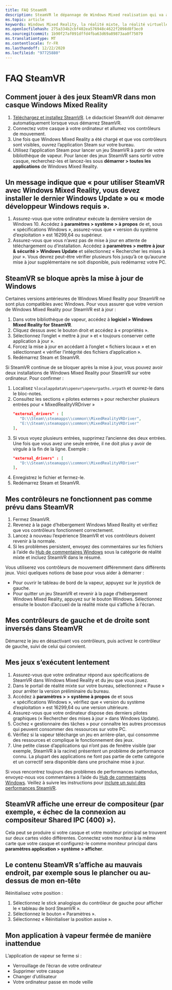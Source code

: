 ```yaml
---
title: FAQ SteamVR
description: SteamVR le dépannage de Windows Mixed realisation qui va au-delà de notre documentation de support technique standard.
ms.topic: article
keywords: Windows Mixed Reality, la réalité mixte, la réalité virtuelle, VR, MR, dépannage, erreurs, aide, support, SteamVR
ms.openlocfilehash: 275a334b2cbf402ea576948c4622f2098d8f3ec0
ms.sourcegitcommit: 1b90f27af091dffd4fba63d69a89873aa0f75079
ms.translationtype: MT
ms.contentlocale: fr-FR
ms.lasthandoff: 12/22/2020
ms.locfileid: "97725880"
---
```

# <a name="steamvr-faqs"></a>FAQ SteamVR

## <a name="how-can-i-play-steamvr-games-in-my-windows-mixed-reality-headset"></a>Comment jouer à des jeux SteamVR dans mon casque Windows Mixed Reality

1. [Téléchargez et installez SteamVR](https://steamcdn-a.akamaihd.net/client/installer/SteamWindowsMRInstaller.exe). Le didacticiel SteamVR doit démarrer automatiquement lorsque vous démarrez SteamVR.
2. Connectez votre casque à votre ordinateur et allumez vos contrôleurs de mouvement.
3. Une fois que Windows Mixed Reality a été chargé et que vos contrôleurs sont visibles, ouvrez l’application Steam sur votre bureau.
4. Utilisez l’application Steam pour lancer un jeu SteamVR à partir de votre bibliothèque de vapeur. Pour lancer des jeux SteamVR sans sortir votre casque, recherchez-les et lancez-les sous **démarrer > toutes les applications** de Windows Mixed Reality.

## <a name="a-message-says-to-use-steamvr-with-windows-mixed-reality-you-need-to-install-the-latest-windows-update-or-windows-developer-mode-required"></a>Un message indique que « pour utiliser SteamVR avec Windows Mixed Reality, vous devez installer le dernier Windows Update » ou « mode développeur Windows requis ».

1. Assurez-vous que votre ordinateur exécute la dernière version de Windows 10. Accédez à **paramètres > système > à propos** de et, sous « spécifications Windows », assurez-vous que « version du système d’exploitation » est 16299,64 ou supérieur.
2. Assurez-vous que vous n’avez pas de mise à jour en attente de téléchargement ou d’installation. Accédez à **paramètres > mettre à jour & sécurité > Windows Update** et sélectionnez « Rechercher les mises à jour ». Vous devrez peut-être vérifier plusieurs fois jusqu’à ce qu’aucune mise à jour supplémentaire ne soit disponible, puis redémarrez votre PC.

## <a name="steamvr-is-crashing-after-updating-windows"></a>SteamVR se bloque après la mise à jour de Windows

Certaines versions antérieures de Windows Mixed Reality pour SteamVR ne sont plus compatibles avec Windows. Pour vous assurer que votre version de Windows Mixed Reality pour SteamVR est à jour :

1. Dans votre bibliothèque de vapeur, accédez à **logiciel > Windows Mixed Reality for SteamVR**.
2. Cliquez dessus avec le bouton droit et accédez à « propriétés ».
3. Sélectionnez l’onglet « mettre à jour » et « toujours conserver cette application à jour ».
4. Forcez la mise à jour en accédant à l’onglet « fichiers locaux » et en sélectionnant « vérifier l’intégrité des fichiers d’application ».
5. Redémarrez Steam et SteamVR.

Si SteamVR continue de se bloquer après la mise à jour, vous pouvez avoir deux installations de Windows Mixed Reality pour SteamVR sur votre ordinateur. Pour confirmer :

1. Localisez ```%localappdata%\openvr\openvrpaths.vrpath``` et ouvrez-le dans le bloc-notes.
2. Consultez les sections « pilotes externes » pour rechercher plusieurs entrées pour « MixedRealityVRDriver »
   ```json
   "external_drivers" : [
      "D:\\Steam\\steamapps\\common\\MixedRealityVRDriver",
      "E:\\Steam\\steamapps\\common\\MixedRealityVRDriver"
   ],
   ```
3. Si vous voyez plusieurs entrées, supprimez l’ancienne des deux entrées. Une fois que vous avez une seule entrée, il ne doit plus y avoir de virgule à la fin de la ligne. Exemple :
   ```json
   "external_drivers" : [
      "D:\\Steam\\steamapps\\common\\MixedRealityVRDriver"
   ],
   ```
4. Enregistrez le fichier et fermez-le.
5. Redémarrez Steam et SteamVR.

## <a name="my-controllers-arent-working-as-expected-in-steamvr"></a>Mes contrôleurs ne fonctionnent pas comme prévu dans SteamVR

1. Fermez SteamVR.
2. Revenez à la page d’hébergement Windows Mixed Reality et vérifiez que vos contrôleurs fonctionnent correctement.
3. Lancez à nouveau l’expérience SteamVR et vos contrôleurs doivent revenir à la normale.
4. Si les problèmes persistent, envoyez des commentaires sur les fichiers à l’aide du [Hub de commentaires Windows](https://support.microsoft.com/en-us/help/4021566/windows-10-send-feedback-to-microsoft-with-feedback-hub-app) sous la catégorie de réalité mixte et incluez SteamVR dans le résumé.

Vous utiliserez vos contrôleurs de mouvement différemment dans différents jeux. Voici quelques notions de base pour vous aider à démarrer :
* Pour ouvrir le tableau de bord de la vapeur, appuyez sur le joystick de gauche.
* Pour quitter un jeu SteamVR et revenir à la page d’hébergement Windows Mixed Reality, appuyez sur le bouton Windows. Sélectionnez ensuite le bouton d’accueil de la réalité mixte qui s’affiche à l’écran.

## <a name="my-left-and-right-controllers-are-reversed-in-steamvr"></a>Mes contrôleurs de gauche et de droite sont inversés dans SteamVR

Démarrez le jeu en désactivant vos contrôleurs, puis activez le contrôleur de gauche, suivi de celui qui convient.

## <a name="my-games-are-running-slowly"></a>Mes jeux s’exécutent lentement

1. Assurez-vous que votre ordinateur répond aux spécifications de SteamVR dans Windows Mixed Reality et du jeu que vous jouez.
2. Dans le portail de réalité mixte sur votre bureau, sélectionnez « Pause » pour arrêter la version préliminaire du bureau.
3. Accédez à **paramètres > > système à propos** de et sous « spécifications Windows », vérifiez que « version du système d’exploitation » est 16299,64 ou une version ultérieure.
4. Assurez-vous que votre ordinateur dispose des derniers pilotes graphiques (« Rechercher des mises à jour » dans Windows Update).
5. Cochez « gestionnaire des tâches » pour connaître les autres processus qui peuvent consommer des ressources sur votre PC.
6. Vérifiez si la vapeur télécharge un jeu en arrière-plan, qui consomme des ressources et complique le fonctionnement des jeux.
7. Une petite classe d’applications qui n’ont pas de fenêtre visible (par exemple, SteamVR à la racine) présentent un problème de performance connu. La plupart des applications ne font pas partie de cette catégorie et un correctif sera disponible dans une prochaine mise à jour.

Si vous rencontrez toujours des problèmes de performances inattendus, envoyez-nous vos commentaires à l’aide du [Hub de commentaires Windows](https://support.microsoft.com/en-us/help/4021566/windows-10-send-feedback-to-microsoft-with-feedback-hub-app). Veillez à suivre les instructions pour [inclure un suivi des performances SteamVR](using-steamvr-with-windows-mixed-reality.md#sharing-feedback-on-steamvr).

## <a name="steamvr-is-showing-a-compositor-error-for-example-shared-ipc-compositor-connect-failed-400"></a>SteamVR affiche une erreur de compositeur (par exemple, « échec de la connexion au compositeur Shared IPC (400) »).

Cela peut se produire si votre casque et votre moniteur principal se trouvent sur deux cartes vidéo différentes. Connectez votre moniteur à la même carte que votre casque et configurez-le comme moniteur principal dans **paramètres application > système > afficher**.

## <a name="steamvr-content-appears-in-the-wrong-place-like-beneath-the-floor-or-above-my-head"></a>Le contenu SteamVR s’affiche au mauvais endroit, par exemple sous le plancher ou au-dessus de mon en-tête

Réinitialisez votre position :

1. Sélectionnez le stick analogique du contrôleur de gauche pour afficher le « tableau de bord SteamVR ».
2. Sélectionnez le bouton « Paramètres ».
3. Sélectionnez « Réinitialiser la position assise ».

## <a name="my-steam-app-closed-unexpectedly"></a>Mon application à vapeur fermée de manière inattendue

L’application de vapeur se ferme si :

* Verrouillage de l’écran de votre ordinateur
* Supprimer votre casque
* Changer d’utilisateur
* Votre ordinateur passe en mode veille

